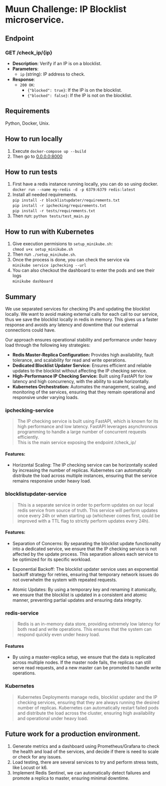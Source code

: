 # Muun Challenge: IP Blocklist microservice.

## Endpoint

### GET /check_ip/{ip}
- **Description**: Verify if an IP is on a blocklist.
- **Parameters**: 
  - `ip` (string): IP address to check.
- **Response**: 
  - `200 OK`: 
    - `{"blocked": true}`: If the IP is on the blocklist.
    - `{"blocked": false}`: If the IP is not on the blocklist.

## Requirements
Python, Docker, Unix.

## How to run locally
1. Execute `docker-compose up --build`   
2. Then go to [0.0.0.0:8000](http://0.0.0.0:8000)

## How to run tests
1. First have a redis instance running locally, you can do so using docker.  
`docker run --name my-redis -d -p 6379:6379 redis:latest`  
2. Install all needed requirements.  
`pip install -r blocklistupdater/requirements.txt`  
`pip install -r ipchecking/requirements.txt`  
`pip install -r tests/requirements.txt`  
3. Then run: 
`python tests/test_main.py`

## How to run with Kubernetes

1. Give execution permisions to `setup_minikube.sh`:   
`chmod u+x setup_minikube.sh`
2. Then run `./setup_minikube.sh`.  
3. Once the process is done, you can check the service via  
`minikube service ipchecking --url`
4. You can also checkout the dashboard to enter the pods and see their logs  
`minikube dashboard`



## Summary 
We use separated services for checking IPs and updating the blocklist locally.
We want to avoid making external calls for each call to our service, thus we save the blocklist locally in redis in memory. This gives us a faster response and avoids any latency and downtime that our external connections could have.

Our approach ensures operational stability and performance under heavy load through the following key strategies:

- **Redis Master-Replica Configuration:** Provides high availability, fault tolerance, and scalability for read and write operations.
- **Dedicated Blocklist Updater Service:** Ensures efficient and reliable updates to the blocklist without affecting the IP checking service.
- **High-Performance IP Checking Service:** Built using FastAPI for low latency and high concurrency, with the ability to scale horizontally.
- **Kubernetes Orchestration:** Automates the management, scaling, and monitoring of the services, ensuring that they remain operational and responsive under varying loads.


### ipchecking-service
>The IP checking service is built using FastAPI, which is known for its high performance and low latency. FastAPI leverages asynchronous programming to handle a large number of concurrent requests efficiently.   
This is the main service exposing the endpoint /check_ip/

#### Features:
* Horizontal Scaling: The IP checking service can be horizontally scaled by increasing the number of replicas. Kubernetes can automatically distribute the load across multiple instances, ensuring that the service remains responsive under heavy load.


### blocklistupdater-service
>This is a separate service in order to perform updates on our local redis service from source of truth. This service will perform updates once every 24h or when starting up (whichever comes first, could be improved with a TTL flag to strictly perform updates every 24h). 

#### Features:

* Separation of Concerns: By separating the blocklist update functionality into a dedicated service, we ensure that the IP checking service is not affected by the update process. This separation allows each service to be optimized for its specific workload. 

* Exponential Backoff: The blocklist updater service uses an exponential backoff strategy for retries, ensuring that temporary network issues do not overwhelm the system with repeated requests.

* Atomic Updates: By using a temporary key and renaming it atomically, we ensure that the blocklist is updated in a consistent and atomic manner, preventing partial updates and ensuring data integrity. 


### redis-service
>Redis is an in-memory data store, providing extremely low latency for both read and write operations. This ensures that the system can respond quickly even under heavy load.

#### Features
* By using a master-replica setup, we ensure that the data is replicated across multiple nodes. If the master node fails, the replicas can still serve read requests, and a new master can be promoted to handle write operations.

### Kubernetes
>Kubernetes Deployments manage redis, blocklist updater and the IP checking services, ensuring that they are always running the desired number of replicas. Kubernetes can automatically restart failed pods and distribute the load across the cluster, ensuring high availability and operational under heavy load.



## Future work for a production environment.
1. Generate metrics and a dashboard using Prometheus/Grafana to check the health and load of the services, and decide if there is need to scale or check for any issues.
2. Load testing, there are several services to try and perform stress tests, like Locust or k6.
3. Implement Redis Sentinel, we can automatically detect failures and promote a replica to master, ensuring minimal downtime.